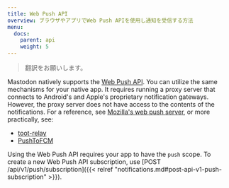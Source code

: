 ```yaml
---
title: Web Push API
overview: ブラウザやアプリでWeb Push APIを使用し通知を受信する方法
menu:
  docs:
    parent: api
    weight: 5
---
```


> 翻訳をお願いします。

Mastodon natively supports the [Web Push API](https://developer.mozilla.org/en-US/docs/Web/API/Push_API). You can utilize the same mechanisms for your native app. It requires running a proxy server that connects to Android's and Apple's proprietary notification gateways. However, the proxy server does not have access to the contents of the notifications. For a reference, see [Mozilla's web push server](https://github.com/mozilla-services/autopush), or more practically, see:

- [toot-relay](https://github.com/DagAgren/toot-relay)
- [PushToFCM](https://github.com/tateisu/PushToFCM)

Using the Web Push API requires your app to have the `push` scope. To create a new Web Push API subscription, use [POST /api/v1/push/subscription]({{< relref "notifications.md#post-api-v1-push-subscription" >}}).
